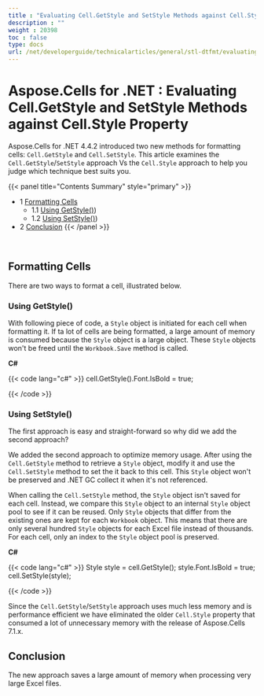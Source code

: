 ```yaml
---
title : "Evaluating Cell.GetStyle and SetStyle Methods against Cell.Style Property" 
description : "" 
weight : 20398 
toc : false
type: docs
url: /net/developerguide/technicalarticles/general/stl-dtfmt/evaluating+cell.getstyle+and+setstyle+methods+against+cell.style+property/
---
```


# Aspose.Cells for .NET : Evaluating Cell.GetStyle and SetStyle Methods against Cell.Style Property


Aspose.Cells for .NET 4.4.2 introduced two new methods for formatting cells: `Cell.GetStyle` and `Cell.SetStyle`. This article examines the `Cell.GetStyle`/`SetStyle` approach Vs the `Cell.Style` approach to help you judge which technique best suits you.

{{< panel title="Contents Summary" style="primary" >}}
*   1 [Formatting Cells](#formatting-cells)
    *   1.1 [Using GetStyle()](#using-getstyle()))
    *   1.2 [Using SetStyle()](#using-setstyle()))
*   2 [Conclusion](#conclusion)
{{< /panel >}}
 

 

## Formatting Cells

There are two ways to format a cell, illustrated below.

### Using GetStyle()

With following piece of code, a `Style` object is initiated for each cell when formatting it. If ta lot of cells are being formatted, a large amount of memory is consumed because the `Style` object is a large object. These `Style` objects won't be freed until the `Workbook.Save` method is called.

**C#**

{{< code lang="c#" >}}
cell.GetStyle().Font.IsBold = true;
 
{{< /code >}}

### Using SetStyle()

The first approach is easy and straight-forward so why did we add the second approach?

We added the second approach to optimize memory usage. After using the `Cell.GetStyle` method to retrieve a `Style` object, modify it and use the `Cell.SetStyle` method to set the it back to this cell. This `Style` object won't be preserved and .NET GC collect it when it's not referenced.

When calling the `Cell.SetStyle` method, the `Style` object isn't saved for each cell. Instead, we compare this `Style` object to an internal `Style` object pool to see if it can be reused. Only `Style` objects that differ from the existing ones are kept for each `Workbook` object. This means that there are only several hundred `Style` objects for each Excel file instead of thousands. For each cell, only an index to the `Style` object pool is preserved.

**C#**

{{< code lang="c#" >}}
Style style = cell.GetStyle();
style.Font.IsBold = true;
cell.SetStyle(style);
 
{{< /code >}}

Since the `Cell.GetStyle`/`SetStyle` approach uses much less memory and is performance efficient we have eliminated the older `Cell.Style` property that consumed a lot of unnecessary memory with the release of Aspose.Cells 7.1.x.

## Conclusion

The new approach saves a large amount of memory when processing very large Excel files.

